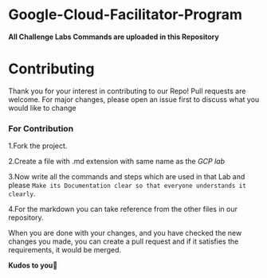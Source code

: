 # Google-Cloud-Facilitator-Program

**All Challenge Labs Commands are uploaded in this Repository**

# Contributing
Thank you for your interest in contributing to our Repo! 
Pull requests are welcome. For major changes, please open an issue first to discuss what you would like to change
### For Contribution
1.Fork the project.

2.Create a file with .md extension with same name as the *GCP lab*

3.Now write all the commands and steps which are used in that Lab and please `Make its Documentation clear so that everyone understands it clearly`.

4.For the markdown you can take reference from the other files in our repository. 

When you are done with your changes, and you have checked the new changes you made, you can create a pull request and if it satisfies the requirements, it would be merged.

**Kudos to you**🎈
